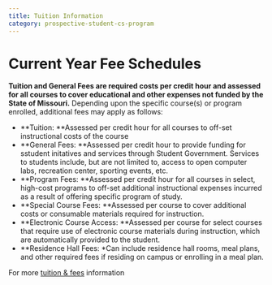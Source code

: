 ```yaml
---
title: Tuition Information
category: prospective-student-cs-program
---
```

# Current Year Fee Schedules 
**Tuition and General Fees are required costs per credit hour and assessed for all courses to cover educational and other expenses not funded by the State of Missouri.**
Depending upon the specific course(s) or program enrolled, additional fees may apply as follows:
- **Tuition: **Assessed per credit hour for all courses to off-set instructional costs of the course 
- **General Fees: **Assessed per credit hour to provide funding for sstudent initatives and services through Student Government. Services to students include, but are not limited to, access to open computer labs, recreation center, sporting events, etc. 
- **Program Fees: **Assessed per credit hour for all courses in select, high-cost programs to off-set additional instructional expenses incurred as a result of offering specific program of study. 
- **Special Course Fees: **Assessed per course to cover additional costs or consumable materials required for instruction. 
- **Electronic Course Access: **Assessed per course for select courses that require use of electronic course materials during instruction, which are automatically provided to the student.
- **Residence Hall Fees: *Can include residence hall rooms, meal plans, and other required fees if residing on campus or enrolling in a meal plan. 

For more [tuition & fees](https://semo.edu/student-support/financial-services/cost/index.html) information
